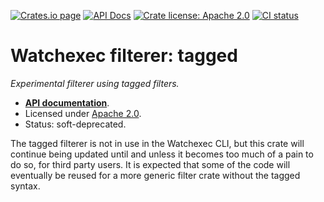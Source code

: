 [![Crates.io page](https://badgen.net/crates/v/watchexec-filterer-tagged)](https://crates.io/crates/watchexec-filterer-tagged)
[![API Docs](https://docs.rs/watchexec-filterer-tagged/badge.svg)][docs]
[![Crate license: Apache 2.0](https://badgen.net/badge/license/Apache%202.0)][license]
[![CI status](https://github.com/watchexec/watchexec/actions/workflows/check.yml/badge.svg)](https://github.com/watchexec/watchexec/actions/workflows/check.yml)

# Watchexec filterer: tagged

_Experimental filterer using tagged filters._

- **[API documentation][docs]**.
- Licensed under [Apache 2.0][license].
- Status: soft-deprecated.

The tagged filterer is not in use in the Watchexec CLI, but this crate will continue being updated
until and unless it becomes too much of a pain to do so, for third party users. It is expected that
some of the code will eventually be reused for a more generic filter crate without the tagged syntax.

[docs]: https://docs.rs/watchexec-filterer-tagged
[license]: ../../../LICENSE
